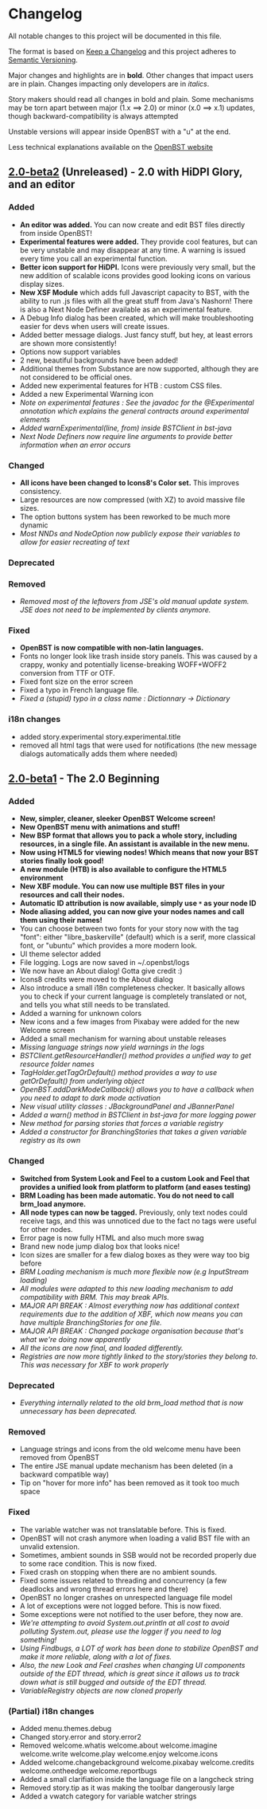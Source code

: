 # Changelog
All notable changes to this project will be documented in this file.

The format is based on [Keep a Changelog](http://keepachangelog.com/en/1.0.0/)
and this project adheres to [Semantic Versioning](http://semver.org/spec/v2.0.0.html).

Major changes and highlights are in **bold**. Other changes that impact users are in plain. Changes impacting only developers are in *italics*.

Story makers should read all changes in bold and plain. Some mechanisms may be torn apart between major (1.x ==> 2.0) or minor (x.0 ==> x.1) updates, though backward-compatibility is always attempted

Unstable versions will appear inside OpenBST with a "u" at the end.

Less technical explanations available on the [OpenBST website](https://utybo.github.io/BST/)

## [2.0-beta2] (Unreleased) - 2.0 with HiDPI Glory, and an editor
### Added
- **An editor was added.** You can now create and edit BST files directly from inside OpenBST!
- **Experimental features were added.** They provide cool features, but can be very unstable and may disappear at any time. A warning is issued every time you call an experimental function.
- **Better icon support for HiDPI.** Icons were previously very small, but the new addition of scalable icons provides good looking icons on various display sizes.
- **New XSF Module** which adds full Javascript capacity to BST, with the ability to run .js files with all the great stuff from Java's Nashorn! There is also a Next Node Definer available as an experimental feature.
- A Debug Info dialog has been created, which will make troubleshooting easier for devs when users will create issues.
- Added better message dialogs. Just fancy stuff, but hey, at least errors are shown more consistently!
- Options now support variables
- 2 new, beautiful backgrounds have been added!
- Additional themes from Substance are now supported, although they are not considered to be official ones.
- Added new experimental features for HTB : custom CSS files.
- Added a new Experimental Warning icon
- *Note on experimental features : See the javadoc for the @Experimental annotation which explains the general contracts around experimental elements*
- *Added warnExperimental(line, from) inside BSTClient in bst-java*	 
- *Next Node Definers now require line arguments to provide better information when an error occurs*
### Changed
- **All icons have been changed to Icons8's Color set.** This improves consistency.
- Large resources are now compressed (with XZ) to avoid massive file sizes.
- The option buttons system has been reworked to be much more dynamic
- *Most NNDs and NodeOption now publicly expose their variables to allow for easier recreating of text*


### Deprecated
### Removed
- *Removed most of the leftovers from JSE's old manual update system. JSE does not need to be implemented by clients anymore.*
### Fixed
- **OpenBST is now compatible with non-latin languages.**
- Fonts no longer look like trash inside story panels. This was caused by a crappy, wonky and potentially license-breaking WOFF+WOFF2 conversion from TTF or OTF.
- Fixed font size on the error screen
- Fixed a typo in French language file.
- *Fixed a (stupid) typo in a class name : Dictionnary -> Dictionary*
### i18n changes
- added story.experimental story.experimental.title
- removed all html tags that were used for notifications (the new message dialogs automatically adds them where needed)

## [2.0-beta1] - The 2.0 Beginning
### Added
- **New, simpler, cleaner, sleeker OpenBST Welcome screen!**
- **New OpenBST menu with animations and stuff!**
- **New BSP format that allows you to pack a whole story, including resources, in a single file. An assistant is available in the new menu.**
- **Now using HTML5 for viewing nodes! Which means that now your BST stories finally look good!**
- **A new module (HTB) is also available to configure the HTML5 environment**
- **New XBF module. You can now use multiple BST files in your resources and call their nodes.**
- **Automatic ID attribution is now available, simply use `*` as your node ID**
- **Node aliasing added, you can now give your nodes names and call them using their names!**
- You can choose between two fonts for your story now with the tag "font": either "libre_baskerville" (default) which is a serif, more classical font, or "ubuntu" which provides a more modern look.
- UI theme selector added
- File logging. Logs are now saved in ~/.openbst/logs
- We now have an About dialog! Gotta give credit :)
- Icons8 credits were moved to the About dialog
- Also introduce a small i18n completeness checker. It basically allows you to check if your current language is completely translated or not, and tells you what still needs to be translated.
- Added a warning for unknown colors
- New icons and a few images from Pixabay were added for the new Welcome screen
- Added a small mechanism for warning about unstable releases
- *Missing language strings now yield warnings in the logs*
- *BSTClient.getResourceHandler() method provides a unified way to get resource folder names*
- *TagHolder.getTagOrDefault() method provides a way to use getOrDefault() from underlying object*
- *OpenBST.addDarkModeCallback() allows you to have a callback when you need to adapt to dark mode activation*
- *New visual utility classes : JBackgroundPanel and JBannerPanel*
- *Added a warn() method in BSTClient in bst-java for more logging power*
- *New method for parsing stories that forces a variable registry*
- *Added a constructor for BranchingStories that takes a given variable registry as its own*


### Changed
- **Switched from System Look and Feel to a custom Look and Feel that provides a unified look from platform to platform (and eases testing)**
- **BRM Loading has been made automatic. You do not need to call brm_load anymore.**
- **All node types can now be tagged.** Previously, only text nodes could receive tags, and this was unnoticed due to the fact no tags were useful for other nodes.
- Error page is now fully HTML and also much more swag
- Brand new node jump dialog box that looks nice!
- Icon sizes are smaller for a few dialog boxes as they were way too big before
- *BRM Loading mechanism is much more flexible now (e.g InputStream loading)*
- *All modules were adapted to this new loading mechanism to add compatibility with BRM. This may break APIs.*
- *MAJOR API BREAK : Almost everything now has additional context requirements due to the addition of XBF, which now means you can have multiple BranchingStories for one file.*
- *MAJOR API BREAK : Changed package organisation because that's what we're doing now apparently*
- *All the icons are now final, and loaded differently.*
- *Registries are now more tightly linked to the story/stories they belong to. This was necessary for XBF to work properly*

### Deprecated
- *Everything internally related to the old brm_load method that is now unnecessary has been deprecated.*

### Removed
- Language strings and icons from the old welcome menu have been removed from OpenBST
- The entire JSE manual update mechanism has been deleted (in a backward compatible way)
- Tip on "hover for more info" has been removed as it took too much space

### Fixed
- The variable watcher was not translatable before. This is fixed.
- OpenBST will not crash anymore when loading a valid BST file with an unvalid extension.
- Sometimes, ambient sounds in SSB would not be recorded properly due to some race condition. This is now fixed.
- Fixed crash on stopping when there are no ambient sounds.
- Fixed some issues related to threading and concurrency (a few deadlocks and wrong thread errors here and there)
- OpenBST no longer crashes on unrespected language file model
- A lot of exceptions were not logged before. This is now fixed.
- Some exceptions were not notified to the user before, they now are.
- *We're attempting to avoid System.out.println at all cost to avoid polluting System.out, please use the logger if you need to log something!*
- *Using Findbugs, a LOT of work has been done to stabilize OpenBST and make it more reliable, along with a lot of fixes.*
- *Also, the new Look and Feel crashes when changing UI components outside of the EDT thread, which is great since it allows us to track down what is still bugged and outside of the EDT thread.*
- *VariableRegistry objects are now cloned properly*

### (Partial) i18n changes
- Added menu.themes.debug
- Changed story.error and story.error2
- Removed welcome.whatis welcome.about welcome.imagine welcome.write welcome.play welcome.enjoy welcome.icons
- Added welcome.changebackground welcome.pixabay welcome.credits welcome.ontheedge welcome.reportbugs
- Added a small clarifiation inside the language file on a langcheck string
- Removed story.tip as it was making the toolbar dangerously large
- Added a vwatch category for variable watcher strings



[2.0]: https://github.com/utybo/BST/compare/v1.1...dev
[2.0-beta1]: https://github.com/utybo/BST/compare/v1.1...v2.0-beta1
[2.0-beta2]: https://github.com/utybo/BST/compare/v.2.0-beta1...dev
